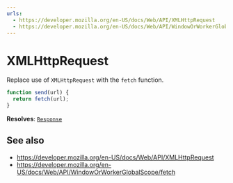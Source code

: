 ```yaml
---
urls:
  - https://developer.mozilla.org/en-US/docs/Web/API/XMLHttpRequest
  - https://developer.mozilla.org/en-US/docs/Web/API/WindowOrWorkerGlobalScope/fetch
---
```


# XMLHttpRequest

Replace use of `XMLHttpRequest` with the `fetch` function.

```js
function send(url) {
  return fetch(url);
}
```

**Resolves**: [`Response`](https://developer.mozilla.org/en-US/docs/Web/API/Response)

## See also

- https://developer.mozilla.org/en-US/docs/Web/API/XMLHttpRequest
- https://developer.mozilla.org/en-US/docs/Web/API/WindowOrWorkerGlobalScope/fetch
